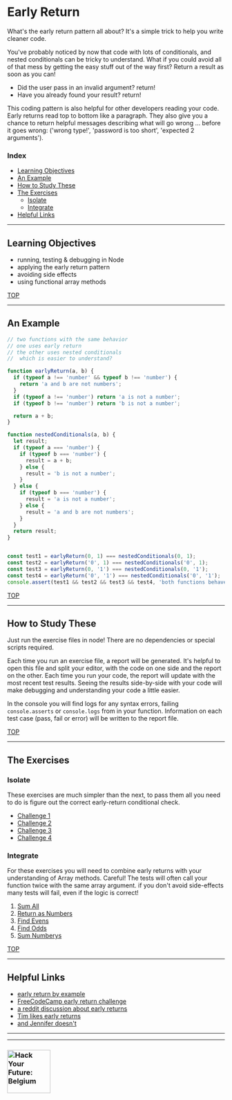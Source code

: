 # Early Return

What's the early return pattern all about? It's a simple trick to help you write cleaner code.

You've probably noticed by now that code with lots of conditionals, and nested conditionals can be tricky to understand.  What if you could avoid all of that mess by getting the easy stuff out of the way first? Return a result as soon as you can!

* Did the user pass in an invalid argument? return!
* Have you already found your result? return!

This coding pattern is also helpful for other developers reading your code.  Early returns read top to bottom like a paragraph. They also give you a chance to return helpful messages describing what will go wrong ... before it goes wrong: ('wrong type!', 'password is too short', 'expected 2 arguments').

### Index

* [Learning Objectives](#learning-objectives)
* [An Example](#an-example)
* [How to Study These](#how-to-study-these)
* [The Exercises](#the-exercises)
  * [Isolate](#isolate)
  * [Integrate](#integrate)
* [Helpful Links](#helpful-links)

---

## Learning Objectives

* running, testing & debugging in Node
* applying the early return pattern
* avoiding side effects
* using functional array methods

[TOP](#early-return)

---

## An Example

```js
// two functions with the same behavior
// one uses early return
// the other uses nested conditionals
//  which is easier to understand?

function earlyReturn(a, b) {
  if (typeof a !== 'number' && typeof b !== 'number') {
    return 'a and b are not numbers';
  }
  if (typeof a !== 'number') return 'a is not a number';
  if (typeof b !== 'number') return 'b is not a number';

  return a + b;
}

function nestedConditionals(a, b) {
  let result;
  if (typeof a === 'number') {
    if (typeof b === 'number') {
      result = a + b;
    } else {
      result = 'b is not a number';
    }
  } else {
    if (typeof b === 'number') {
      result = 'a is not a number';
    } else {
      result = 'a and b are not numbers';
    }
  }
  return result;
}


const test1 = earlyReturn(0, 1) === nestedConditionals(0, 1);
const test2 = earlyReturn('0', 1) === nestedConditionals('0', 1);
const test3 = earlyReturn(0, '1') === nestedConditionals(0, '1');
const test4 = earlyReturn('0', '1') === nestedConditionals('0', '1');
console.assert(test1 && test2 && test3 && test4, 'both functions behave the same!');
```

[TOP](#early-return)

---

## How to Study These

Just run the exercise files in node! There are no dependencies or special scripts required.

Each time you run an exercise file, a report will be generated.  It's helpful to open this file and split your editor, with the code on one side and the report on the other.  Each time you run your code, the report will update with the most recent test results.  Seeing the results side-by-side with your code will make debugging and understanding your code a little easier.

In the console you will find logs for any syntax errors, failing `console.asserts` or `console.logs` from in your function.  Information on each test case (pass, fail or error) will be written to the report file.


[TOP](#early-return)

---

## The Exercises

### Isolate

These exercises are much simpler than the next, to pass them all you need to do is figure out the correct early-return conditional check.

* [Challenge 1](./1-isolate/challenge-1.js)
* [Challenge 2](./1-isolate/challenge-2.js)
* [Challenge 3](./1-isolate/challenge-3.js)
* [Challenge 4](./1-isolate/challenge-4.js)

### Integrate

For these exercises you will need to combine early returns with your understanding of Array methods.  Careful! The tests will often call your function twice with the same array argument.  if you don't avoid side-effects many tests will fail, even if the logic is correct!

1. [Sum All](./2-integrate/1-sum-all.js)
1. [Return as Numbers](./2-integrate/2-return-as-numbers.js)
1. [Find Evens](./2-integrate/3-find-evens.js)
1. [Find Odds](./2-integrate/4-find-odds.js)
1. [Sum Numberys](./2-integrate/5-sum-numberys.js)

[TOP](#early-return)

---

## Helpful Links

* [early return by example](http://wilsonpage.co.uk/return-early/)
* [FreeCodeCamp early return challenge](https://learn.freecodecamp.org/javascript-algorithms-and-data-structures/basic-javascript/return-early-pattern-for-functions/)
* [a reddit discussion about early returns](https://www.reddit.com/r/javascript/comments/2rit4r/early_return_statements_in_functions/)
* [Tim likes early returns](https://blog.timoxley.com/post/47041269194/avoid-else-return-early)
* [and Jennifer doesn't](https://dev.to/jenniferlynparsons/early-returns-in-javascript-5hfb)

---
---

### <a href="https://hackyourfuture.be" target="_blank"><img src="https://user-images.githubusercontent.com/18554853/63941625-4c7c3d00-ca6c-11e9-9a76-8d5e3632fe70.jpg" width="100" height="100" alt="Hack Your Future: Belgium"></a>
